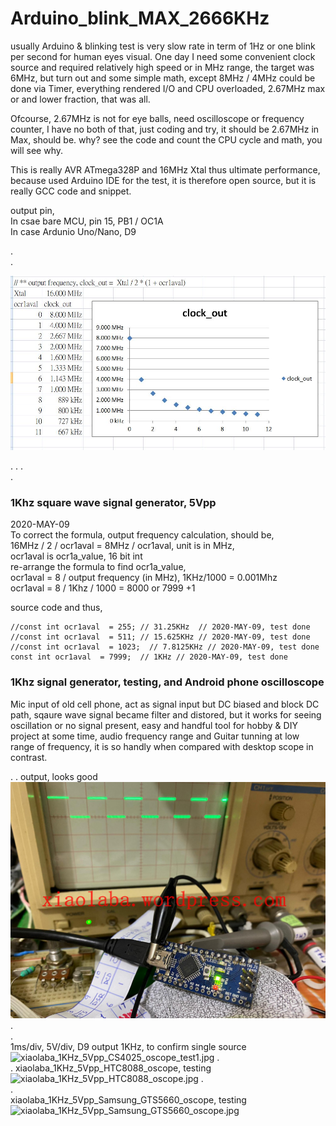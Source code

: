 # Arduino_blink_MAX_2666KHz

usually Arduino & blinking test is very slow rate in term of 1Hz or one blink per second for human eyes visual. One day I need some convenient clock source and required relatively high speed or in MHz range, the target was 6MHz, but turn out and some simple math, except 8MHz / 4MHz could be done via Timer, everything rendered I/O and CPU overloaded, 2.67MHz max or and lower fraction, that was all.

Ofcourse, 2.67MHz is not for eye balls, need oscilloscope or frequency counter, I have no both of that, just coding and try, it should be 2.67MHz in Max, should be. why? see the code and count the CPU cycle and math, you will see why.

This is really AVR ATmega328P and 16MHz Xtal thus ultimate performance, because used Arduino IDE for the test, it is therefore open source, but it is really GCC code and snippet.  

output pin,  
In csae bare MCU, pin 15, PB1 / OC1A  
In case Ardunio Uno/Nano, D9  

 .  
 .  
 


![/8MHz/AVR_1MHZ_clock.JPG](/8MHz/AVR_1MHZ_clock.JPG)  

.
. 
.  
.  
  
### 1Khz square wave signal generator, 5Vpp  
2020-MAY-09  
To correct the formula, output frequency calculation, should be,   
16MHz / 2 / ocr1aval = 8MHz / ocr1aval, unit is in MHz,  
ocr1aval is ocr1a_value, 16 bit int  
re-arrange the formula to find ocr1a_value,  
ocr1aval = 8 / output frequency (in MHz), 1KHz/1000 = 0.001Mhz  
ocr1aval = 8 / 1Khz / 1000 = 8000 or 7999 +1  

source code and thus,
```
//const int ocr1aval  = 255; // 31.25KHz  // 2020-MAY-09, test done
//const int ocr1aval  = 511; // 15.625KHz // 2020-MAY-09, test done
//const int ocr1aval  = 1023;  // 7.8125KHz // 2020-MAY-09, test done
const int ocr1aval  = 7999;  // 1KHz // 2020-MAY-09, test done

```
  
  
    
### 1Khz signal generator, testing, and Android phone oscilloscope  
Mic input of old cell phone, act as signal input but DC biased and block DC path, sqaure wave signal became filter and distored, but it works for seeing oscillation or no signal present, easy and handful tool for hobby & DIY project at some time, audio frequency range and Guitar tunning at low range of frequency, it is so handly when compared with desktop scope in contrast.

.
.
output, looks good  
![/1KHz/xiaolaba_1KHz_5Vpp_CS4025_oscope_test.jpg](/1KHz/xiaolaba_1KHz_5Vpp_CS4025_oscope_test.jpg)
.  
.  
1ms/div, 5V/div, D9 output 1KHz, to confirm single source 
![xiaolaba_1KHz_5Vpp_CS4025_oscope_test1.jpg](xiaolaba_1KHz_5Vpp_CS4025_oscope_test1.jpg)
.  
.
xiaolaba_1KHz_5Vpp_HTC8088_oscope, testing
![xiaolaba_1KHz_5Vpp_HTC8088_oscope.jpg](xiaolaba_1KHz_5Vpp_HTC8088_oscope.jpg)
.  
.  
xiaolaba_1KHz_5Vpp_Samsung_GTS5660_oscope, testing
![xiaolaba_1KHz_5Vpp_Samsung_GTS5660_oscope.jpg](xiaolaba_1KHz_5Vpp_Samsung_GTS5660_oscope.jpg)

